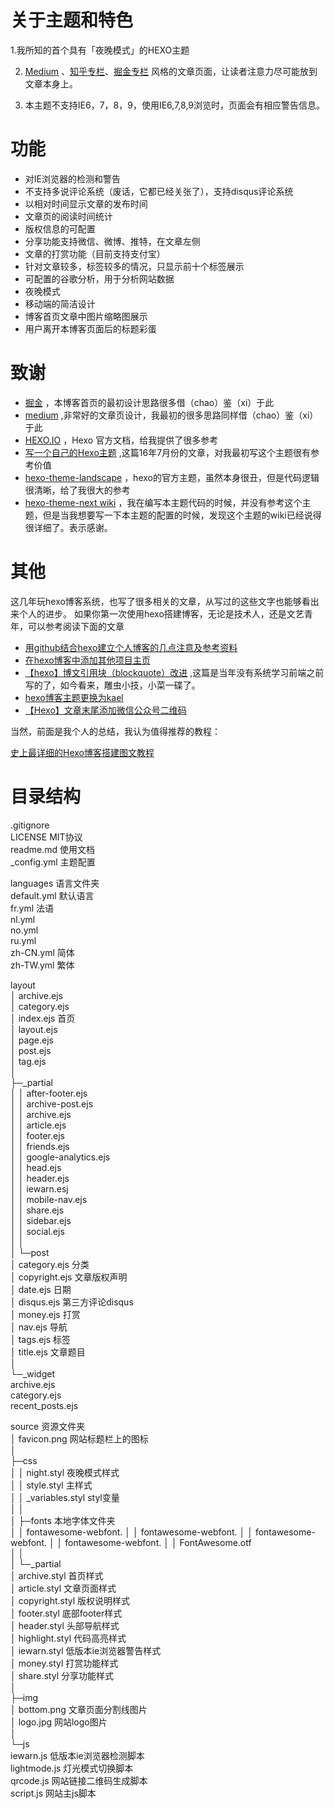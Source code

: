 

# 关于主题和特色

1.我所知的首个具有「夜晚模式」的HEXO主题

2. [Medium](https://www.medium.com) 、[知乎专栏](http://www.zhihu.com)、[掘金专栏](https://juejin.im) 风格的文章页面，让读者注意力尽可能放到文章本身上。

3. 本主题不支持IE6，7，8，9，使用IE6,7,8,9浏览时，页面会有相应警告信息。

# 功能

- 对IE浏览器的检测和警告
- 不支持多说评论系统（废话，它都已经关张了），支持disqus评论系统
- 以相对时间显示文章的发布时间
- 文章页的阅读时间统计
- 版权信息的可配置
- 分享功能支持微信、微博、推特，在文章左侧
- 文章的打赏功能（目前支持支付宝）
- 针对文章较多，标签较多的情况，只显示前十个标签展示
- 可配置的谷歌分析，用于分析网站数据
- 夜晚模式
- 移动端的简洁设计
- 博客首页文章中图片缩略图展示
- 用户离开本博客页面后的标题彩蛋



# 致谢

- [掘金](https://www.juejin.im/) ，本博客首页的最初设计思路很多借（chao）鉴（xi）于此
- [medium](https://www.medium.com) ,非常好的文章页设计，我最初的很多思路同样借（chao）鉴（xi）于此
- [HEXO.IO](https://hexo.io/zh-cn/docs/) ，Hexo 官方文档，给我提供了很多参考
- [写一个自己的Hexo主题](https://segmentfault.com/a/1190000006057336) ,这篇16年7月份的文章，对我最初写这个主题很有参考价值
- [hexo-theme-landscape](https://github.com/hexojs/hexo-theme-landscape) ，hexo的官方主题，虽然本身很丑，但是代码逻辑很清晰，给了我很大的参考
- [hexo-theme-next wiki](https://github.com/iissnan/hexo-theme-next/wiki) ，我在编写本主题代码的时候，并没有参考这个主题，但是当我想要写一下本主题的配置的时候，发现这个主题的wiki已经说得很详细了。表示感谢。



# 其他

这几年玩hexo博客系统，也写了很多相关的文章，从写过的这些文字也能够看出来个人的进步。
如果你第一次使用hexo搭建博客，无论是技术人，还是文艺青年，可以参考阅读下面的文章

- [用github结合hexo建立个人博客的几点注意及参考资料](http://hktkdy.com/2014/05/25/201405/0525/)
- [在hexo博客中添加其他项目主页](http://hktkdy.com/2014/09/07/201409/0907/)
- [【hexo】博文引用块（blockquote）改进](http://hktkdy.com/2015/05/15/201505/0506/) ,这篇是当年没有系统学习前端之前写的了，如今看来，雕虫小技，小菜一碟了。
- [hexo博客主题更换为kael](http://hktkdy.com/2015/01/01/201501/0101/)
- [【Hexo】文章末尾添加微信公众号二维码](http://hktkdy.com/2016/04/22/201604/blog-end-add-wechat/) 

当然，前面是我个人的总结，我认为值得推荐的教程：

[史上最详细的Hexo博客搭建图文教程](https://xuanwo.org/2015/03/26/hexo-intor/)



# 目录结构


 .gitignore                     
 LICENSE     MIT协议                 
 readme.md   使用文档              
 _config.yml 主题配置              
                                
languages      语言文件夹                 
     default.yml     默认语言          
     fr.yml         法语            
     nl.yml                     
     no.yml                     
     ru.yml                   
     zh-CN.yml     简体             
     zh-TW.yml     繁体             
                                
layout                          
 │  archive.ejs                 
 │  category.ejs                
 │  index.ejs       首页            
 │  layout.ejs                  
 │  page.ejs                    
 │  post.ejs                    
 │  tag.ejs                     
 │                              
 ├─_partial                     
 │  │  after-footer.ejs          
 │  │  archive-post.ejs         
 │  │  archive.ejs              
 │  │  article.ejs              
 │  │  footer.ejs               
 │  │  friends.ejs              
 │  │  google-analytics.ejs     
 │  │  head.ejs                 
 │  │  header.ejs               
 │  │  iewarn.esj               
 │  │  mobile-nav.ejs           
 │  │  share.ejs                
 │  │  sidebar.ejs              
 │  │  social.ejs               
 │  │                           
 │  └─post                      
 │          category.ejs  分类      
 │          copyright.ejs 文章版权声明      
 │          date.ejs      日期      
 │          disqus.ejs    第三方评论disqus      
 │          money.ejs     打赏      
 │          nav.ejs       导航       
 │          tags.ejs      标签      
 │          title.ejs     文章题目      
 │                              
 └─_widget                      
         archive.ejs            
         category.ejs           
         recent_posts.ejs       
                                         
source    资源文件夹                   
  │  favicon.png    网站标题栏上的图标            
  │                             
  ├─css                         
  │  │  night.styl   夜晚模式样式           
  │  │  style.styl   主样式           
  │  │  _variables.styl   styl变量     
  │  │                          
  │  ├─fonts   本地字体文件夹                 
  │  │      fontawesome-webfont.
  │  │      fontawesome-webfont.
  │  │      fontawesome-webfont.
  │  │      fontawesome-webfont.
  │  │      FontAwesome.otf     
  │  │                          
  │  └─_partial                 
  │          archive.styl   首页样式    
  │          article.styl   文章页面样式    
  │          copyright.styl 版权说明样式    
  │          footer.styl    底部footer样式    
  │          header.styl    头部导航样式    
  │          highlight.styl 代码高亮样式    
  │          iewarn.styl    低版本ie浏览器警告样式    
  │          money.styl     打赏功能样式    
  │          share.styl     分享功能样式    
  │                             
  ├─img                         
  │      bottom.png   文章页面分割线图片          
  │      logo.jpg     网站logo图片           
  │                             
  └─js                          
          iewarn.js    低版本ie浏览器检测脚本         
          lightmode.js 灯光模式切换脚本         
          qrcode.js    网站链接二维码生成脚本         
          script.js    网站主js脚本         
                                







